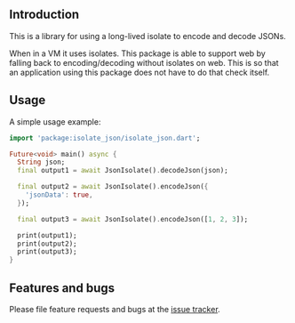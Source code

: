 ## Introduction
This is a library for using a long-lived isolate to encode and decode JSONs.

When in a VM it uses isolates. This package is able to support web by falling back to encoding/decoding without isolates on web. This is so that an application using this package does not have to do that check itself.

## Usage

A simple usage example:

```dart
import 'package:isolate_json/isolate_json.dart';

Future<void> main() async {
  String json;
  final output1 = await JsonIsolate().decodeJson(json);

  final output2 = await JsonIsolate().encodeJson({
    'jsonData': true,
  });

  final output3 = await JsonIsolate().encodeJson([1, 2, 3]);

  print(output1);
  print(output2);
  print(output3);
}

```

## Features and bugs

Please file feature requests and bugs at the [issue tracker][tracker].

[tracker]: https://github.com/chmoore889/isolate_json/issues

